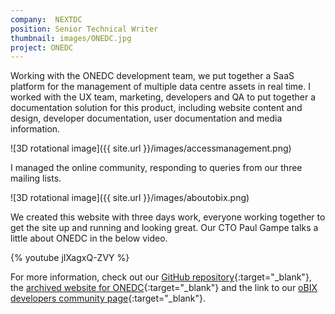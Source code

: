 ```yaml
---
company:  NEXTDC
position: Senior Technical Writer
thumbnail: images/ONEDC.jpg
project: ONEDC
---
```


Working with the ONEDC development team, we put together a SaaS platform for the management of multiple data centre assets in real time.
I worked with the UX team, marketing, developers and QA to put together a documentation solution for this product, including website content and design, developer documentation, user documentation and media information.

![3D rotational image]({{ site.url }}/images/accessmanagement.png)

I managed the online community, responding to queries from our three mailing lists.

![3D rotational image]({{ site.url }}/images/aboutobix.png)

We created this website with three days work, everyone working together to get the site up and running and looking great.
Our CTO Paul Gampe talks a little about ONEDC in the below video.

{% youtube jIXagxQ-ZVY %}

For more information, check out our [GitHub repository](https://github.com/kahn/obix/commits/master){:target="_blank"}, the [archived website for ONEDC](https://web.archive.org/web/20141218051742/http://onedc.com/){:target="_blank"} and the link to our [oBIX developers community page](https://web.archive.org/web/20150219210743/http://onedc.com/community/){:target="_blank"}.
